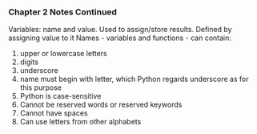 ### Chapter 2 Notes Continued
Variables: name and value. Used to assign/store results. Defined by assigning value to it
Names - variables and functions - can contain:
1. upper or lowercase letters
2. digits
3. underscore
4. name must begin with letter, which Python regards underscore as for this purpose
5. Python is case-sensitive
6. Cannot be reserved words or reserved keywords
7. Cannot have spaces
8. Can use letters from other alphabets
